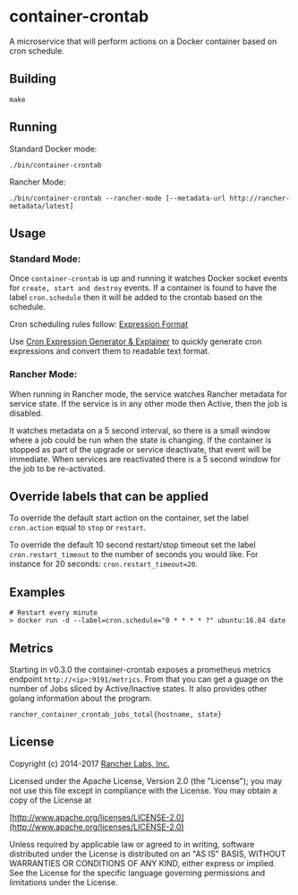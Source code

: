 container-crontab
========

A microservice that will perform actions on a Docker container based on cron schedule.

## Building

`make`

## Running

Standard Docker mode:

`./bin/container-crontab`

Rancher Mode:

`./bin/container-crontab --rancher-mode [--metadata-url http://rancher-metadata/latest]`

## Usage

### Standard Mode:
Once `container-crontab` is up and running it watches Docker socket events for `create, start and destroy` events.
If a container is found to have the label `cron.schedule` then it will be added to the crontab based on the schedule.

Cron scheduling rules follow: [Expression Format](https://godoc.org/github.com/robfig/cron#hdr-CRON_Expression_Format)

Use [Cron Expression Generator & Explainer](https://www.freeformatter.com/cron-expression-generator-quartz.html) to quickly generate cron expressions and convert them to readable text format.

### Rancher Mode:
When running in Rancher mode, the service watches Rancher metadata for service state. If the service is in any other mode
then Active, then the job is disabled. 

It watches metadata on a 5 second interval, so there is a small window where a job could be run when the state is changing. If
the container is stopped as part of the upgrade or service deactivate, that event will be immediate. When services are reactivated
there is a 5 second window for the job to be re-activated.

## Override labels that can be applied

To override the default start action on the container, set the label `cron.action` equal to `stop` or `restart`.

To override the default 10 second restart/stop timeout set the label `cron.restart_timeout` to the number of
seconds you would like. For instance for 20 seconds: `cron.restart_timeout=20`.

## Examples
```
# Restart every minute
> docker run -d --label=cron.schedule="0 * * * * ?" ubuntu:16.04 date
```

## Metrics

Starting in v0.3.0 the container-crontab exposes a prometheus metrics endpoint `http://<ip>:9191/metrics`.
From that you can get a guage on the number of Jobs sliced by Active/Inactive states. It also provides other
golang information about the program.

`rancher_container_crontab_jobs_total{hostname, state}`

## License
Copyright (c) 2014-2017 [Rancher Labs, Inc.](http://rancher.com)

Licensed under the Apache License, Version 2.0 (the "License");
you may not use this file except in compliance with the License.
You may obtain a copy of the License at

[http://www.apache.org/licenses/LICENSE-2.0](http://www.apache.org/licenses/LICENSE-2.0)

Unless required by applicable law or agreed to in writing, software
distributed under the License is distributed on an "AS IS" BASIS,
WITHOUT WARRANTIES OR CONDITIONS OF ANY KIND, either express or implied.
See the License for the specific language governing permissions and
limitations under the License.
